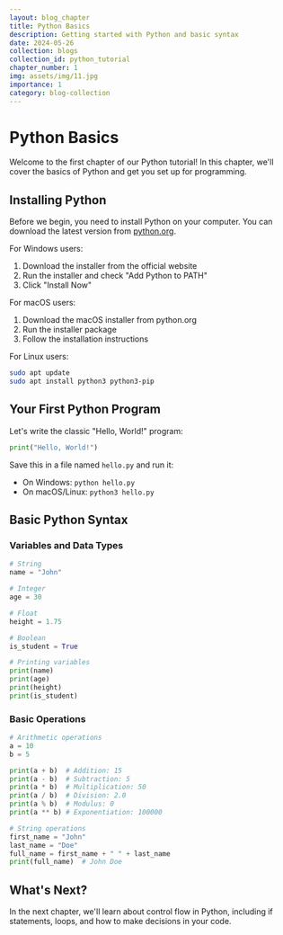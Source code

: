 ```yaml
---
layout: blog_chapter
title: Python Basics
description: Getting started with Python and basic syntax
date: 2024-05-26
collection: blogs
collection_id: python_tutorial
chapter_number: 1
img: assets/img/11.jpg
importance: 1
category: blog-collection
---
```


# Python Basics

Welcome to the first chapter of our Python tutorial! In this chapter, we'll cover the basics of Python and get you set up for programming.

## Installing Python

Before we begin, you need to install Python on your computer. You can download the latest version from [python.org](https://python.org).

For Windows users:

1. Download the installer from the official website
2. Run the installer and check "Add Python to PATH"
3. Click "Install Now"

For macOS users:

1. Download the macOS installer from python.org
2. Run the installer package
3. Follow the installation instructions

For Linux users:

```bash
sudo apt update
sudo apt install python3 python3-pip
```

## Your First Python Program

Let's write the classic "Hello, World!" program:

```python
print("Hello, World!")
```

Save this in a file named `hello.py` and run it:

- On Windows: `python hello.py`
- On macOS/Linux: `python3 hello.py`

## Basic Python Syntax

### Variables and Data Types

```python
# String
name = "John"

# Integer
age = 30

# Float
height = 1.75

# Boolean
is_student = True

# Printing variables
print(name)
print(age)
print(height)
print(is_student)
```

### Basic Operations

```python
# Arithmetic operations
a = 10
b = 5

print(a + b)  # Addition: 15
print(a - b)  # Subtraction: 5
print(a * b)  # Multiplication: 50
print(a / b)  # Division: 2.0
print(a % b)  # Modulus: 0
print(a ** b) # Exponentiation: 100000

# String operations
first_name = "John"
last_name = "Doe"
full_name = first_name + " " + last_name
print(full_name)  # John Doe
```

## What's Next?

In the next chapter, we'll learn about control flow in Python, including if statements, loops, and how to make decisions in your code.
